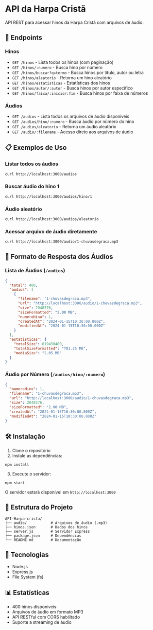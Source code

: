 # API da Harpa Cristã

API REST para acessar hinos da Harpa Cristã com arquivos de áudio.

## 🚀 Endpoints

### Hinos

- `GET /hinos` - Lista todos os hinos (com paginação)
- `GET /hinos/:numero` - Busca hino por número
- `GET /hinos/buscar?q=termo` - Busca hinos por título, autor ou letra
- `GET /hinos/aleatorio` - Retorna um hino aleatório
- `GET /hinos/estatisticas` - Estatísticas dos hinos
- `GET /hinos/autor/:autor` - Busca hinos por autor específico
- `GET /hinos/faixa/:inicio/:fim` - Busca hinos por faixa de números

### Áudios

- `GET /audios` - Lista todos os arquivos de áudio disponíveis
- `GET /audios/hino/:numero` - Busca áudio por número do hino
- `GET /audios/aleatorio` - Retorna um áudio aleatório
- `GET /audio/:filename` - Acesso direto aos arquivos de áudio

## 📋 Exemplos de Uso

### Listar todos os áudios
```bash
curl http://localhost:3000/audios
```

### Buscar áudio do hino 1
```bash
curl http://localhost:3000/audios/hino/1
```

### Áudio aleatório
```bash
curl http://localhost:3000/audios/aleatorio
```

### Acessar arquivo de áudio diretamente
```bash
curl http://localhost:3000/audio/1-chuvasdegraca.mp3
```

## 🎵 Formato de Resposta dos Áudios

### Lista de Áudios (`/audios`)
```json
{
  "total": 400,
  "audios": [
    {
      "filename": "1-chuvasdegraca.mp3",
      "url": "http://localhost:3000/audio/1-chuvasdegraca.mp3",
      "size": 2048576,
      "sizeFormatted": "2.00 MB",
      "numeroHino": 1,
      "createdAt": "2024-01-15T10:30:00.000Z",
      "modifiedAt": "2024-01-15T10:30:00.000Z"
    }
  ],
  "estatisticas": {
    "totalSize": 819430400,
    "totalSizeFormatted": "781.25 MB",
    "mediaSize": "2.05 MB"
  }
}
```

### Áudio por Número (`/audios/hino/:numero`)
```json
{
  "numeroHino": 1,
  "filename": "1-chuvasdegraca.mp3",
  "url": "http://localhost:3000/audio/1-chuvasdegraca.mp3",
  "size": 2048576,
  "sizeFormatted": "2.00 MB",
  "createdAt": "2024-01-15T10:30:00.000Z",
  "modifiedAt": "2024-01-15T10:30:00.000Z"
}
```

## 🛠️ Instalação

1. Clone o repositório
2. Instale as dependências:
```bash
npm install
```

3. Execute o servidor:
```bash
npm start
```

O servidor estará disponível em `http://localhost:3000`

## 📁 Estrutura do Projeto

```
API-Harpa-crista/
├── audio/           # Arquivos de áudio (.mp3)
├── hinos.json       # Dados dos hinos
├── server.js        # Servidor Express
├── package.json     # Dependências
└── README.md        # Documentação
```

## 🔧 Tecnologias

- Node.js
- Express.js
- File System (fs)

## 📊 Estatísticas

- 400 hinos disponíveis
- Arquivos de áudio em formato MP3
- API RESTful com CORS habilitado
- Suporte a streaming de áudio
